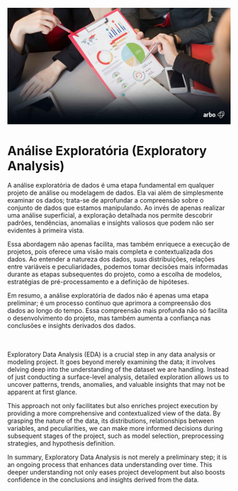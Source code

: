 ![Análise exploratória](imgAE.jpg)

# Análise Exploratória (Exploratory Analysis)
A análise exploratória de dados é uma etapa fundamental em qualquer projeto de análise ou modelagem de dados. Ela vai além de simplesmente examinar os dados; trata-se de aprofundar a compreensão sobre o conjunto de dados que estamos manipulando. Ao invés de apenas realizar uma análise superficial, a exploração detalhada nos permite descobrir padrões, tendências, anomalias e insights valiosos que podem não ser evidentes à primeira vista.

Essa abordagem não apenas facilita, mas também enriquece a execução de projetos, pois oferece uma visão mais completa e contextualizada dos dados. Ao entender a natureza dos dados, suas distribuições, relações entre variáveis e peculiaridades, podemos tomar decisões mais informadas durante as etapas subsequentes do projeto, como a escolha de modelos, estratégias de pré-processamento e a definição de hipóteses.

Em resumo, a análise exploratória de dados não é apenas uma etapa preliminar; é um processo contínuo que aprimora a compreensão dos dados ao longo do tempo. Essa compreensão mais profunda não só facilita o desenvolvimento do projeto, mas também aumenta a confiança nas conclusões e insights derivados dos dados.

<br><br>
Exploratory Data Analysis (EDA) is a crucial step in any data analysis or modeling project. It goes beyond merely examining the data; it involves delving deep into the understanding of the dataset we are handling. Instead of just conducting a surface-level analysis, detailed exploration allows us to uncover patterns, trends, anomalies, and valuable insights that may not be apparent at first glance.

This approach not only facilitates but also enriches project execution by providing a more comprehensive and contextualized view of the data. By grasping the nature of the data, its distributions, relationships between variables, and peculiarities, we can make more informed decisions during subsequent stages of the project, such as model selection, preprocessing strategies, and hypothesis definition.

In summary, Exploratory Data Analysis is not merely a preliminary step; it is an ongoing process that enhances data understanding over time. This deeper understanding not only eases project development but also boosts confidence in the conclusions and insights derived from the data.
